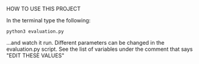 HOW TO USE THIS PROJECT

In the terminal type the following:

	python3 evaluation.py

...and watch it run. Different parameters can be changed in the evaluation.py script. See the list of variables under the 
comment that says "EDIT THESE VALUES"